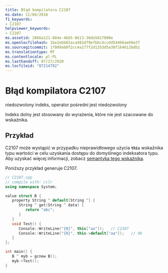 ```yaml
---
title: Błąd kompilatora C2107
ms.date: 11/04/2016
f1_keywords:
- C2107
helpviewer_keywords:
- C2107
ms.assetid: 2866a121-884e-4bb5-8613-36de5817000e
ms.openlocfilehash: 1be2ebb82aca481df9efbbc4ccdd54466ae60a3f
ms.sourcegitcommit: 1f009ab0f2cc4a177f2d1353d5a38f164612bdb1
ms.translationtype: MT
ms.contentlocale: pl-PL
ms.lasthandoff: 07/27/2020
ms.locfileid: "87214792"
---
```

# <a name="compiler-error-c2107"></a>Błąd kompilatora C2107

niedozwolony indeks, operator pośredni jest niedozwolony

Indeks dolny jest stosowany do wyrażenia, które nie jest szacowane do wskaźnika.

## <a name="example"></a>Przykład

C2107 może wystąpić w przypadku nieprawidłowego użycia **`this`** wskaźnika typu wartości w celu uzyskania dostępu do domyślnego indeksatora typu. Aby uzyskać więcej informacji, zobacz [semantyka tego wskaźnika](../../dotnet/how-to-define-and-consume-classes-and-structs-cpp-cli.md#BKMK_Semantics_of_the_this_pointer).

Poniższy przykład generuje C2107.

```cpp
// C2107.cpp
// compile with: /clr
using namespace System;

value struct B {
   property String ^ default[String ^] {
      String ^ get(String ^ data) {
         return "abc";
      }
   }
   void Test() {
      Console::WriteLine("{0}", this["aa"]);   // C2107
      Console::WriteLine("{0}", this->default["aa"]);   // OK
   }
};

int main() {
   B ^ myb = gcnew B();
   myb->Test();
}
```
